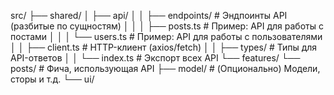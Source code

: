 src/
├── shared/
│   ├── api/
│   │   ├── endpoints/       # Эндпоинты API (разбитые по сущностям)
│   │   │   ├── posts.ts     # Пример: API для работы с постами
│   │   │   └── users.ts     # Пример: API для работы с пользователями
│   │   ├── client.ts        # HTTP-клиент (axios/fetch)
│   │   ├── types/           # Типы для API-ответов
│   │   └── index.ts         # Экспорт всех API
└── features/
    └── posts/              # Фича, использующая API
        ├── model/          # (Опционально) Модели, сторы и т.д.
        └── ui/